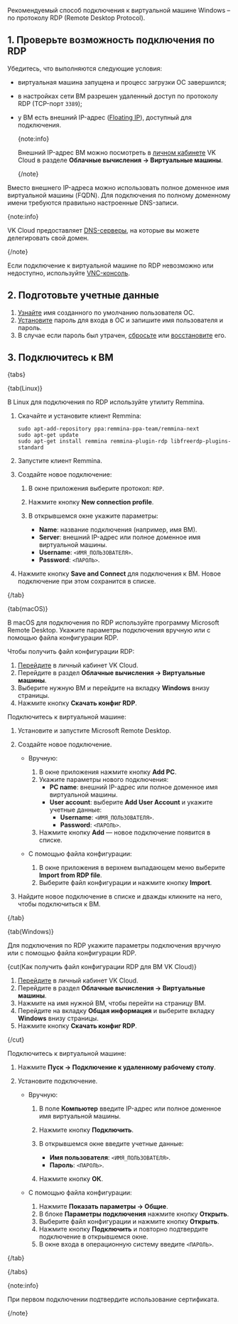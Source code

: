 Рекомендуемый способ подключения к виртуальной машине Windows – по протоколу RDP (Remote Desktop Protocol).

## 1. Проверьте возможность подключения по RDP

Убедитесь, что выполняются следующие условия:

- виртуальная машина запущена и процесс загрузки ОС завершился;
- в настройках сети ВМ разрешен удаленный доступ по протоколу RDP (TCP-порт `3389`);
- у ВМ есть внешний IP-адрес ([Floating IP](/ru/networks/vnet/concepts/ips-and-inet#floating-ip)), доступный для подключения.

   {note:info}

   Внешний IP-адрес ВМ можно посмотреть в [личном кабинете](https://msk.cloud.vk.com/app/) VK Cloud в разделе **Облачные вычисления → Виртуальные машины**.

   {/note}

Вместо внешнего IP-адреса можно использовать полное доменное имя виртуальной машины (FQDN). Для подключения по полному доменному имени требуются правильно настроенные DNS-записи.

{note:info}

VK Cloud предоставляет [DNS-серверы](/ru/networks/dns/publicdns), на которые вы можете делегировать свой домен.

{/note}

Если подключение к виртуальной машине по RDP невозможно или недоступно, используйте [VNC-консоль](../../vm-console#vnc_konsol).

## 2. Подготовьте учетные данные

1. [Узнайте](../../../../concepts/oper-system#default_account) имя созданного по умолчанию пользователя ОС.
1. [Установите](../../vm-manage#password) пароль для входа в ОС и запишите имя пользователя и пароль.
1. В случае если пароль был утрачен, [сбросьте](../../vm-manage#ustanovka_i_izmenenie_parolya) или [восстановите](../../vm-manage#vosstanovlenie_parolya) его.

## 3. Подключитесь к ВМ

{tabs}

{tab(Linux)}

В Linux для подключения по RDP используйте утилиту Remmina.

1. Скачайте и установите клиент Remmina:

   ```console
   sudo apt-add-repository ppa:remmina-ppa-team/remmina-next
   sudo apt-get update
   sudo apt-get install remmina remmina-plugin-rdp libfreerdp-plugins-standard
   ```

2. Запустите клиент Remmina.
3. Создайте новое подключение:

   1. В окне приложения выберите протокол: `RDP`.
   2. Нажмите кнопку **New connection profile**.
   3. В открывшемся окне укажите параметры:

      - **Name**: название подключения (например, имя ВМ).
      - **Server**: внешний IP-адрес или полное доменное имя виртуальной машины.
      - **Username**: `<ИМЯ_ПОЛЬЗОВАТЕЛЯ>`.
      - **Password**: `<ПАРОЛЬ>`.

4. Нажмите кнопку **Save and Connect** для подключения к ВМ. Новое подключение при этом сохранится в списке.

{/tab}

{tab(macOS)}

В macOS для подключения по RDP используйте программу Microsoft Remote Desktop. Укажите параметры подключения вручную или с помощью файла конфигурации RDP.

Чтобы получить файл конфигурации RDP:

1. [Перейдите](https://msk.cloud.vk.com/app/) в личный кабинет VK Cloud.
2. Перейдите в раздел **Облачные вычисления → Виртуальные машины**.
3. Выберите нужную ВМ и перейдите на вкладку **Windows** внизу страницы.
4. Нажмите кнопку **Скачать конфиг RDP**.

Подключитесь к виртуальной машине:

1. Установите и запустите Microsoft Remote Desktop.
2. Создайте новое подключение.

   - Вручную:

      1. В окне приложения нажмите кнопку **Add PC**.
      2. Укажите параметры нового подключения:
         - **PC name**: внешний IP-адрес или полное доменное имя виртуальной машины.
         - **User account**: выберите **Add User Account** и укажите учетные данные:
            - **Username**: `<ИМЯ_ПОЛЬЗОВАТЕЛЯ>`.
            - **Password**: `<ПАРОЛЬ>`.
      3. Нажмите кнопку **Add** — новое подключение появится в списке.

   - С помощью файла конфигурации:

      1. В окне приложения в верхнем выпадающем меню выберите **Import from RDP file**.
      2. Выберите файл конфигурации и нажмите кнопку **Import**.

3. Найдите новое подключение в списке и дважды кликните на него, чтобы подключиться к ВМ.

{/tab}

{tab(Windows)}

Для подключения по RDP укажите параметры подключения вручную или с помощью файла конфигурации RDP.

{cut(Как получить файл конфигурации RDP для ВМ VK Cloud)}

1. [Перейдите](https://msk.cloud.vk.com/app/) в личный кабинет VK Cloud.
2. Перейдите в раздел **Облачные вычисления → Виртуальные машины**.
3. Нажмите на имя нужной ВМ, чтобы перейти на страницу ВМ.
3. Перейдите на вкладку **Общая информация** и выберите вкладку **Windows** внизу страницы.
4. Нажмите кнопку **Скачать конфиг RDP**.

{/cut}

Подключитесь к виртуальной машине:

1. Нажмите **Пуск → Подключение к удаленному рабочему столу**.
2. Установите подключение.

   - Вручную:

      1. В поле **Компьютер** введите IP-адрес или полное доменное имя виртуальной машины.
      2. Нажмите кнопку **Подключить**.
      3. В открывшемся окне введите учетные данные:

         - **Имя пользователя**: `<ИМЯ_ПОЛЬЗОВАТЕЛЯ>`.
         - **Пароль**: `<ПАРОЛЬ>`.

      4. Нажмите кнопку **ОК**.

   - С помощью файла конфигурации:

      1. Нажмите **Показать параметры → Общие**.
      2. В блоке **Параметры подключения** нажмите кнопку **Открыть**.
      3. Выберите файл конфигурации и нажмите кнопку **Открыть**.
      4. Нажмите кнопку **Подключить** и повторно подтвердите подключение в открывшемся окне.
      5. В окне входа в операционную систему введите `<ПАРОЛЬ>`.

{/tab}

{/tabs}

{note:info}

При первом подключении подтвердите использование сертификата.

{/note}

